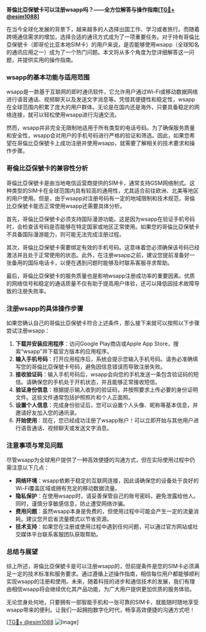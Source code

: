 **哥倫比亞保號卡可以注册wsapp吗？——全方位解答与操作指南[[TG💪+ @esim1088](https://t.me/s/esim1088)]**

在当今全球化发展的背景下，越来越多的人选择出国工作、学习或者旅行。而随着跨境通信需求的增加，选择合适的通讯方式成为了一项重要任务。对于持有哥倫比亞保號卡（即哥伦比亚本地SIM卡）的用户来说，是否能够使用wsapp（全球知名的通讯应用之一）成为了一个热门问题。本文将从多个角度为您详细解答这一问题，并提供实用的操作指南。

### wsapp的基本功能与适用范围

wsapp是一款基于互联网的即时通讯软件，它允许用户通过Wi-Fi或移动数据网络进行语音通话、视频聊天以及发送文字消息等。凭借其便捷性和稳定性，wsapp在全球范围内积累了庞大的用户群体。无论是在国内还是海外，只要具备稳定的网络连接，就可以轻松使用wsapp进行沟通交流。

然而，wsapp并非完全无限制地适用于所有类型的电话号码。为了确保服务质量和安全性，wsapp会对用户的手机号码进行严格的验证和筛选。因此，如果您希望在哥倫比亞保號卡上成功注册并使用wsapp，就需要了解相关的技术要求和操作步骤。

### 哥倫比亞保號卡的兼容性分析

哥倫比亞保號卡是由当地电信运营商提供的SIM卡，通常支持GSM网络制式。这种类型的SIM卡在全球范围内具有较高的通用性，尤其适合前往欧洲、北美等地区的用户使用。但是，由于wsapp对注册号码有一定的地域限制和技术规范，哥倫比亞保號卡能否正常使用wsapp还需要具体分析。

首先，哥倫比亞保號卡必须支持国际漫游功能。这是因为wsapp在验证手机号码时，会检查该号码是否能够在特定国家或地区正常使用。如果您的哥倫比亞保號卡不具备国际漫游能力，则可能无法完成注册过程。

其次，哥倫比亞保號卡需要绑定有效的手机号码。这意味着您必须确保该号码已经激活并且处于正常使用的状态。此外，在注册wsapp之前，建议您提前准备好一张备用的国际电话卡，以便在遇到问题时能够及时联系客服寻求帮助。

最后，哥倫比亞保號卡的服务质量也是影响wsapp注册成功率的重要因素。优质的网络信号和稳定的通话质量不仅有助于提高用户体验，还可以降低因技术故障导致的注册失败率。

### 注册wsapp的具体操作步骤

如果您确认自己的哥倫比亞保號卡符合上述条件，那么接下来就可以按照以下步骤尝试注册wsapp：

1. **下载并安装应用程序**：访问Google Play商店或Apple App Store，搜索“wsapp”并下载官方版本的应用程序。
2. **输入手机号码**：打开应用程序后，系统会提示您输入手机号码。请务必准确填写您的哥倫比亞保號卡号码，避免因信息错误而导致注册失败。
3. **接收验证码**：输入手机号码后，wsapp会向您的手机发送一条包含验证码的短信。请确保您的手机处于开机状态，并且能够正常接收短信。
4. **验证身份信息**：根据提示输入收到的验证码，并按照要求上传必要的身份证明文件。这些文件通常包括护照照片和个人正面照。
5. **设置个人信息**：完成身份验证后，您可以设置个人头像、昵称等基本信息，并邀请好友加入您的通讯录。
6. **开始使用**：现在，您已经成功注册了wsapp账户！可以立即开始与其他用户进行语音通话、视频聊天或发送文字消息。

### 注意事项与常见问题

尽管wsapp为全球用户提供了一种高效便捷的沟通方式，但在实际使用过程中仍需注意以下几点：

- **网络环境**：wsapp依赖于稳定的互联网连接，因此请确保您的设备处于良好的Wi-Fi覆盖区域或拥有充足的移动数据流量。
- **隐私保护**：在使用wsapp时，请妥善保管自己的账号密码，避免泄露给他人。同时，谨慎分享敏感信息，防止遭受网络诈骗。
- **费用问题**：虽然wsapp本身是免费的，但使用过程中可能会产生一定的流量消耗。建议您开启省流量模式以节省资源。
- **技术支持**：如果您在注册或使用过程中遇到任何问题，可以通过官方网站或社交媒体平台联系客服团队获取帮助。

### 总结与展望

综上所述，哥倫比亞保號卡是可以注册wsapp的，但前提条件是您的SIM卡必须满足一定的技术标准和服务要求。通过遵循上述操作指南，相信每位用户都能够顺利实现wsapp的注册和使用。未来，随着科技的进步和通信技术的发展，我们有理由相信wsapp将会继续优化其产品功能，为广大用户提供更加优质的服务体验。

无论您身处何地，只要拥有一部智能手机和一张可靠的SIM卡，就能随时随地享受wsapp带来的便利。让我们一起拥抱数字化时代，畅享高效便捷的沟通方式吧！

[[TG💪+ @esim1088](https://t.me/s/esim1088) ![Image](https://i.postimg.cc/4NQfJmqS/Snipaste-2025-05-13-00-14-12.png)]